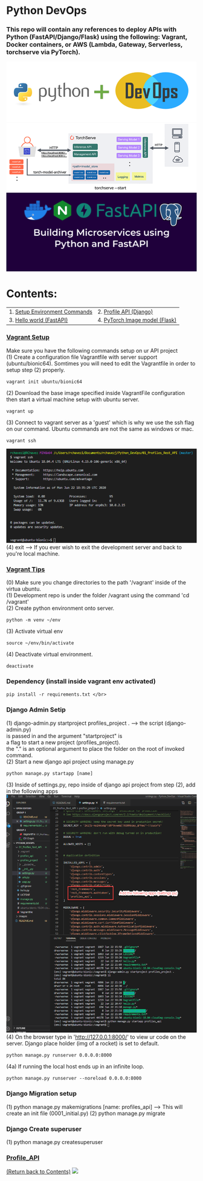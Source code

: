 # Python DevOps

### This repo will contain any references to deploy APIs with Python (FastAPI/Django/Flask) using the following: Vagrant, Docker containers, or AWS (Lambda, Gateway, Serverless, torchserve via PyTorch).

![alt text](https://github.com/rchavezj/Pyhon_DevOps/blob/master/Images/Python_DevOps.PNG)
![alt text](https://github.com/rchavezj/Pyhon_DevOps/blob/master/Images/torchServe.gif)
![alt text](https://github.com/rchavezj/Pyhon_DevOps/blob/master/Images/microservices.png)

# Contents:

|                                         |                                |
| --------------------------------------- | ------------------------------ |
| 1. [Setup Environment Commands](#Setup) | 2. [Profile API (Django)](#Profile_API) |
| 3. [Hello world (FastAPI)](#Setup) | 4. [PyTorch Image model (Flask)](#) |

### [Vagrant Setup](#)

Make sure you have the following commands setup on ur API project </br>
(1) Create a configuration file Vagrantfile with server support (ubuntu/bionic64). Somtimes you will need to edit the Vagrantfile in order to setup step (2) properly. 
```console 
vagrant init ubuntu/bionic64
``` 
(2) Download the base image specified inside VagrantFile configuration then start a virtual machine setup with ubuntu server.
```console
vagrant up 
``` 

(3) Connect to vagrant server as a 'guest' which is why we use the ssh flag on our command. Ubuntu commands are not the same as windows or mac. 
```console 
vagrant ssh
```

![alt text](https://github.com/rchavezj/Pyhon_DevOps/blob/master/Images/vagrantSSH.png) </br>
(4) exit --> If you ever wish to exit the development server and back to you're local machine.

### [Vagrant Tips](#)

(0) Make sure you change directories to the path '/vagrant' inside of the virtua ubuntu. </br>
(1) Development repo is under the folder /vagrant using the command 'cd /vagrant' </br>
(2) Create python environment onto server.
```console 
python -m venv ~/env
```

(3) Activate virtual env  
```console 
source ~/env/bin/activate
```
(4) Deactivate virtual environment. 
```console 
deactivate
```

### Dependency (install inside vagrant env activated)
```console 
pip install -r requirements.txt </br>
```
### Django Admin Setip

(1) django-admin.py startproject profiles_project . --> the script (django-admin.py) </br>
is passed in and the argument "startproject" is </br>
a flag to start a new project (profiles_project). </br>
the "." is an optional argument to place the folder on the root of invoked command. </br>
(2) Start a new django api project using manage.py 
```console 
python manage.py startapp [name]
```
(3) Inside of settings.py, repo inside of django api project from step (2), add in the following apps </br>
![alt text](https://github.com/rchavezj/Pyhon_DevOps/blob/master/Images/settings.png)
(4) On the browser type in 'http://127.0.0.1:8000/' to view ur code on the server. Django place holder (img of a rocket) is set to default.
```console 
python manage.py runserver 0.0.0.0:8000
```
(4a)  If running the local host ends up in an infinite loop. 
```console 
python manage.py runserver --noreload 0.0.0.0:8000 
```

### Django Migration setup

(1) python manage.py makemigrations [name: profiles_api] --> This will create an init file (0001_initial.py)
(2) python manage.py migrate

### Django Create superuser

(1) python manage.py createsuperuser 

### [Profile_API](#)

[(Return back to Contents)](#Contents)
<img src="#" width="700">
